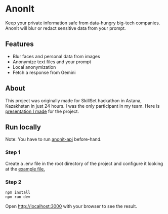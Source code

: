 # AnonIt
Keep your private information safe from data-hungry big-tech companies.
AnonIt will blur or redact sensitive data from your prompt.

## Features
- Blur faces and personal data from images
- Anonymize text files and your prompt
- Local anonymization
- Fetch a response from Gemini

## About
This project was originally made for SkillSet hackathon in Astana, Kazakhstan in just 24 hours.
I was the only participant in my team.
Here is [presentation I made](https://www.canva.com/design/DAGnw61tAB8/RzucR-aRFHnSwxmcmu-1pg/edit?utm_content=DAGnw61tAB8&utm_campaign=designshare&utm_medium=link2&utm_source=sharebutton) for the project.

## Run locally
Note: You have to run [anonit-api](https://github.com/Qonus/anonit-api) before-hand.

### Step 1
Create a .env file in the root directory of the project and configure it looking at the [example file.](https://github.com/Qonus/anonit/blob/master/.env.example)

### Step 2
```
npm install
npm run dev
```

Open [http://localhost:3000](http://localhost:3000) with your browser to see the result.

